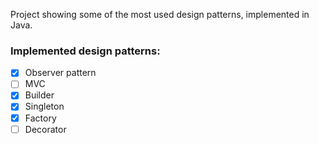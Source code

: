 Project showing some of the most used design patterns, implemented in Java.

### Implemented design patterns:

- [x] Observer pattern
- [ ] MVC
- [x] Builder
- [x] Singleton
- [x] Factory
- [ ] Decorator